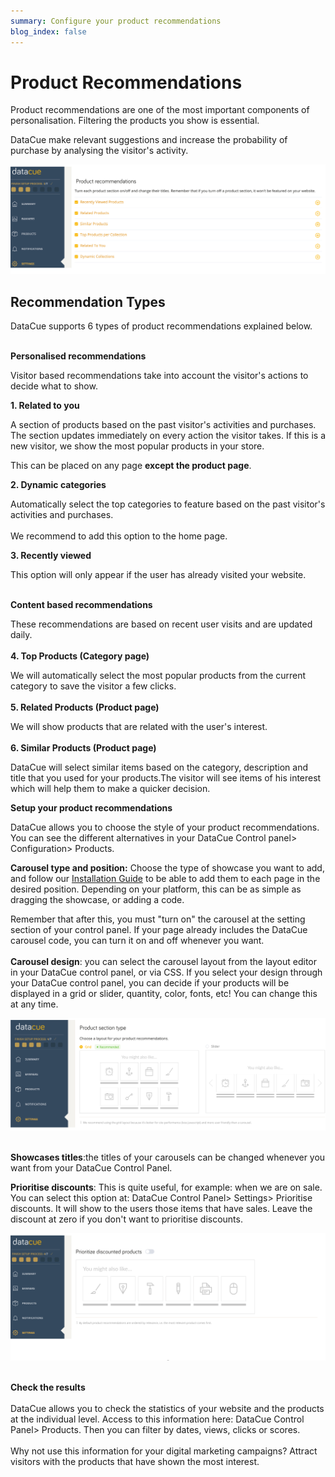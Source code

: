 ```yaml
---
summary: Configure your product recommendations
blog_index: false
---
```

# Product Recommendations

Product recommendations are one of the most important components of personalisation. Filtering the products you show is essential. 

DataCue make relevant suggestions and increase the probability of purchase by analysing the visitor's activity. 

![](/media/tipos-de-recomendaciones.jpg)

## Recommendation Types

DataCue supports 6 types of product recommendations explained below.

\
**Personalised recommendations**

Visitor based recommendations take into account the visitor's actions to decide what to show.

**1. Related to you**

A section of products based on the past visitor's activities and purchases. The section updates immediately on every action the visitor takes. If this is a new visitor, we show the most popular products in your store.

This can be placed on any page **except the product page**.

**2. Dynamic categories**

Automatically select the top categories to feature based on the past visitor's activities and purchases.                                          \
\
We recommend to add this option to the home page.

**3. Recently viewed**

This option will only appear if the user has already visited your website. 

\
**Content based recommendations**

These recommendations are based on recent user visits and are updated daily.\
\
**4. Top Products (Category page)**

We will automatically select the most popular products from the current category to save the visitor a few clicks.\
\
**5. Related Products (Product page)**

We will show products that are related with the user's interest. \
\
**6. Similar Products (Product page)**

DataCue will select similar items based on the category, description and title that you used for your products.The visitor will see items of his interest which will help them to make a quicker decision.  

**Setup your product recommendations**

DataCue allows you to choose the style of your product recommendations. You can see the different alternatives in your DataCue Control panel> Configuration> Products.

**Carousel type and position:** Choose the type of showcase you want to add, and follow our [Installation Guide](https://help.datacue.co/install/) to be able to add them to each page in the desired position. Depending on your platform, this can be as simple as dragging the showcase, or adding a code.

Remember that after this, you must "turn on" the carousel at the setting section of your control panel. If your page already includes the DataCue carousel code, you can turn it on and off whenever you want.\
\
**Carousel design**: you can select the carousel layout from the layout editor in your DataCue control panel, or via CSS. If you select your design through your DataCue control panel, you can decide if your products will be displayed in a grid or slider, quantity, color, fonts, etc! You can change this at any time.

![](/media/product-section-type-grid-slider-.jpg)

\
**Showcases titles**:the titles of your carousels can be changed whenever you want from your DataCue Control Panel. 

**Prioritise discounts**: This is quite useful, for example: when we are on sale. You can select this option at: DataCue Control Panel> Settings> Prioritise discounts. It will show to the users those items that have sales. Leave the discount at zero if you don't want to prioritise discounts.

![](/media/prioritize-discount-products.png)

\
**Check the results**\
\
DataCue allows you to check the statistics of your website and the products at the individual level. Access to this information here: DataCue Control Panel> Products. Then you can filter by dates, views, clicks or scores.\
\
Why not use this information for your digital marketing campaigns? Attract visitors with the products that have shown the most interest.